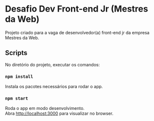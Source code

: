 # Desafio Dev Front-end Jr (Mestres da Web)

Projeto criado para a vaga de desenvolvedor(a) front-end jr da empresa Mestres da Web.

## Scripts

No diretório do projeto, executar os comandos:

### `npm install`

Instala os pacotes necessários para rodar o app.

### `npm start`

Roda o app em modo desenvolvimento.\
Abra [http://localhost:3000](http://localhost:3000) para visualizar no browser.
